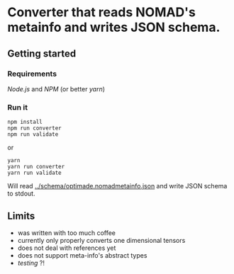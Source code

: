 # Converter that reads NOMAD's metainfo and writes JSON schema.

## Getting started

### Requirements
*Node.js* and *NPM* (or better *yarn*)

### Run it

```
npm install
npm run converter
npm run validate
```

or

```
yarn
yarn run converter
yarn run validate
```

Will read [../schema/optimade.nomadmetainfo.json](../schema/optimade.nomadmetainfo.json) and write JSON schema to stdout.

## Limits

- was written with too much coffee
- currently only properly converts one dimensional tensors
- does not deal with references yet
- does not support meta-info's abstract types
- *testing* ?!